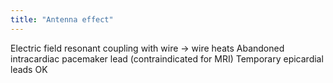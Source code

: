 ```yaml
---
title: "Antenna effect"
---
```

Electric field resonant coupling with wire -&gt; wire heats
Abandoned intracardiac pacemaker lead (contraindicated for MRI)
Temporary epicardial leads OK

